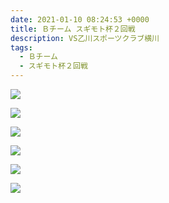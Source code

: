 ```yaml
---
date: 2021-01-10 08:24:53 +0000
title: Ｂチーム スギモト杯２回戦
description: VS乙川スポーツクラブ横川
tags:
  - Ｂチーム
  - スギモト杯２回戦
---
```

![](/img/img_1283.jpg)

![](/img/img_1284.jpg)

![](/img/img_1285.jpg)

![](/img/img_1286.jpg)

![](/img/img_1287.jpg)

![](/img/img_1288.jpg)
